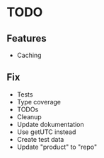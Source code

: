 # TODO

## Features

- Caching

## Fix

- Tests
- Type coverage
- TODOs
- Cleanup
- Update dokumentation
- Use getUTC instead
- Create test data
- Update "product" to "repo"
